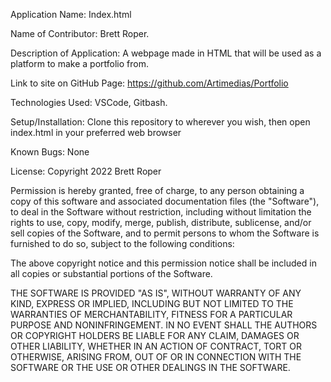 Application Name: Index.html

Name of Contributor: Brett Roper.

Description of Application: A webpage made in HTML that will be used as a platform to make a portfolio from.

Link to site on GitHub Page: https://github.com/Artimedias/Portfolio

Technologies Used: VSCode, Gitbash.

Setup/Installation: Clone this repository to wherever you wish, then open index.html in your preferred web browser

Known Bugs: None

License: Copyright 2022 Brett Roper

Permission is hereby granted, free of charge, to any person obtaining a copy of this software and associated documentation files (the "Software"), to deal in the Software without restriction, including without limitation the rights to use, copy, modify, merge, publish, distribute, sublicense, and/or sell copies of the Software, and to permit persons to whom the Software is furnished to do so, subject to the following conditions:

The above copyright notice and this permission notice shall be included in all copies or substantial portions of the Software.

THE SOFTWARE IS PROVIDED "AS IS", WITHOUT WARRANTY OF ANY KIND, EXPRESS OR IMPLIED, INCLUDING BUT NOT LIMITED TO THE WARRANTIES OF MERCHANTABILITY, FITNESS FOR A PARTICULAR PURPOSE AND NONINFRINGEMENT. IN NO EVENT SHALL THE AUTHORS OR COPYRIGHT HOLDERS BE LIABLE FOR ANY CLAIM, DAMAGES OR OTHER LIABILITY, WHETHER IN AN ACTION OF CONTRACT, TORT OR OTHERWISE, ARISING FROM, OUT OF OR IN CONNECTION WITH THE SOFTWARE OR THE USE OR OTHER DEALINGS IN THE SOFTWARE.
